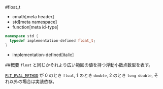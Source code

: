 #float_t
* cmath[meta header]
* std[meta namespace]
* function[meta id-type]

```cpp
namespace std {
  typedef implementation-defined float_t;
}
```
* implementation-defined[italic]

##概要
`float` と同じかそれより広い範囲の値を持つ浮動小数点数型を表す。

[`FLT_EVAL_METHOD`](/reference/cfloat/flt_eval_method.md) が 0 のとき `float`, 1 のとき `double`, 2 のとき `long double`, それ以外の場合は実装依存。

